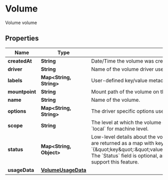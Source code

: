 

# Volume

Volume volume

## Properties

Name | Type | Description | Notes
------------ | ------------- | ------------- | -------------
**createdAt** | **String** | Date/Time the volume was created. |  [optional]
**driver** | **String** | Name of the volume driver used by the volume. | 
**labels** | **Map&lt;String, String&gt;** | User-defined key/value metadata. | 
**mountpoint** | **String** | Mount path of the volume on the host. | 
**name** | **String** | Name of the volume. | 
**options** | **Map&lt;String, String&gt;** | The driver specific options used when creating the volume. | 
**scope** | **String** | The level at which the volume exists. Either &#x60;global&#x60; for cluster-wide, or &#x60;local&#x60; for machine level. | 
**status** | **Map&lt;String, Object&gt;** | Low-level details about the volume, provided by the volume driver. Details are returned as a map with key/value pairs: &#x60;{\&quot;key\&quot;:\&quot;value\&quot;,\&quot;key2\&quot;:\&quot;value2\&quot;}&#x60;.  The &#x60;Status&#x60; field is optional, and is omitted if the volume driver does not support this feature. |  [optional]
**usageData** | [**VolumeUsageData**](VolumeUsageData.md) |  |  [optional]



